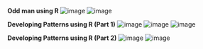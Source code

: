 **Odd man using R**
![image](https://github.com/princit/Data_Analysis_and_Bussiness_Intelligence/assets/29123911/17b7b522-0c5b-4188-8071-9868de914b9a)
![image](https://github.com/princit/Data_Analysis_and_Bussiness_Intelligence/assets/29123911/ec7b5e08-9413-4dd6-808d-58abd1f6ff6f)

**Developing Patterns using R (Part 1)**
![image](https://github.com/princit/Data_Analysis_and_Bussiness_Intelligence/assets/29123911/e87c2498-04b9-4a37-94bd-5259a8075ba4)
![image](https://github.com/princit/Data_Analysis_and_Bussiness_Intelligence/assets/29123911/0f2c1c56-c5f0-4cfc-aa40-cac01c4b5d3b)
![image](https://github.com/princit/Data_Analysis_and_Bussiness_Intelligence/assets/29123911/78a98daf-6c4e-4d14-addf-b8893dac84e0)

**Developing Patterns using R (Part 2)**
![image](https://github.com/princit/Data_Analysis_and_Bussiness_Intelligence/assets/29123911/38747f06-7504-4bd8-9419-e667267730df)
![image](https://github.com/princit/Data_Analysis_and_Bussiness_Intelligence/assets/29123911/fc78a7fd-9b9e-4381-a5ed-04c0a714600c)
